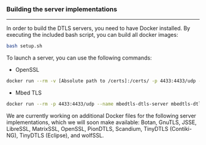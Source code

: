 ### Building the server implementations

---

In order to build the DTLS servers, you need to have Docker installed. By executing the included bash script, you can build all docker images:
```bash
bash setup.sh
```

To launch a server, you can use the following commands:

- OpenSSL
```bash
docker run --rm -v [Absolute path to /certs]:/certs/ -p 4433:4433/udp --name openssl-dtls-server openssl-dtls-server -key /certs/private_key.pem -cert /certs/certificate.pem -accept 4433 -dtls
```

- Mbed TLS
```bash
docker run --rm -p 4433:4433/udp --name mbedtls-dtls-server mbedtls-dtls-server server_port=4433 dtls=1
```

We are currently working on additional Docker files for the following server implementations, which we will soon make available: 
Botan, GnuTLS, JSSE, LibreSSL, MatrixSSL, OpenSSL, PionDTLS, Scandium, TinyDTLS (Contiki-NG), TinyDTLS (Eclipse), and wolfSSL.
